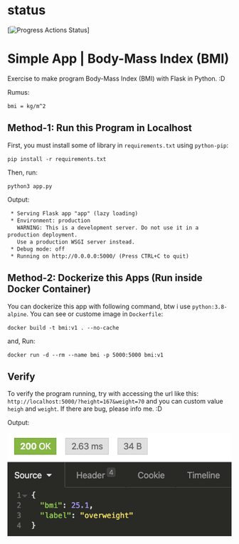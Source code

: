 # status 
[![Progress Actions Status](https://github.com/fendijatmiko/bmi-calculator-python/workflows/python-app.yml/badge.svg)]

# Simple App | Body-Mass Index (BMI)
Exercise to make program Body-Mass Index (BMI) with Flask in Python. :D

Rumus:
```
bmi = kg/m^2
```

## Method-1: Run this Program in Localhost
First, you must install some of library in `requirements.txt` using `python-pip`:
```
pip install -r requirements.txt
```
Then, run:
```
python3 app.py
```
Output:
```
 * Serving Flask app "app" (lazy loading)
 * Environment: production
   WARNING: This is a development server. Do not use it in a production deployment.
   Use a production WSGI server instead.
 * Debug mode: off
 * Running on http://0.0.0.0:5000/ (Press CTRL+C to quit)
```

## Method-2: Dockerize this Apps (Run inside Docker Container)
You can dockerize this app with following command, btw i use `python:3.8-alpine`. You can see or custome image in `Dockerfile`:
```
docker build -t bmi:v1 . --no-cache
```
and, Run:
```
docker run -d --rm --name bmi -p 5000:5000 bmi:v1
```

## Verify
To verify the program running, try with accessing the url like this: `http://localhost:5000/?height=167&weight=70` and you can custom value `heigh` and `weight`. If there are bug, please info me. :D

Output:

![result](img/bmi.png)
